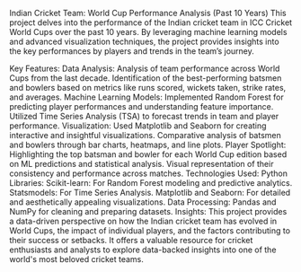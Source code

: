 Indian Cricket Team: World Cup Performance Analysis (Past 10 Years)
This project delves into the performance of the Indian cricket team in ICC Cricket World Cups over the past 10 years. By leveraging machine learning models and advanced visualization techniques, the project provides insights into the key performances by players and trends in the team’s journey.

Key Features:
Data Analysis:
Analysis of team performance across World Cups from the last decade.
Identification of the best-performing batsmen and bowlers based on metrics like runs scored, wickets taken, strike rates, and averages.
Machine Learning Models:
Implemented Random Forest for predicting player performances and understanding feature importance.
Utilized Time Series Analysis (TSA) to forecast trends in team and player performance.
Visualization:
Used Matplotlib and Seaborn for creating interactive and insightful visualizations.
Comparative analysis of batsmen and bowlers through bar charts, heatmaps, and line plots.
Player Spotlight:
Highlighting the top batsman and bowler for each World Cup edition based on ML predictions and statistical analysis.
Visual representation of their consistency and performance across matches.
Technologies Used:
Python Libraries:
Scikit-learn: For Random Forest modeling and predictive analytics.
Statsmodels: For Time Series Analysis.
Matplotlib and Seaborn: For detailed and aesthetically appealing visualizations.
Data Processing: Pandas and NumPy for cleaning and preparing datasets.
Insights:
This project provides a data-driven perspective on how the Indian cricket team has evolved in World Cups, the impact of individual players, and the factors contributing to their success or setbacks. It offers a valuable resource for cricket enthusiasts and analysts to explore data-backed insights into one of the world's most beloved cricket teams.

